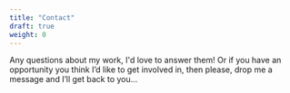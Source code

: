 ```yaml
---
title: "Contact"
draft: true
weight: 0
---
```


Any questions about my work, I'd love to answer them! Or if you have an opportunity you think I’d like to get involved in, then please, drop me a message and I’ll get back to you...